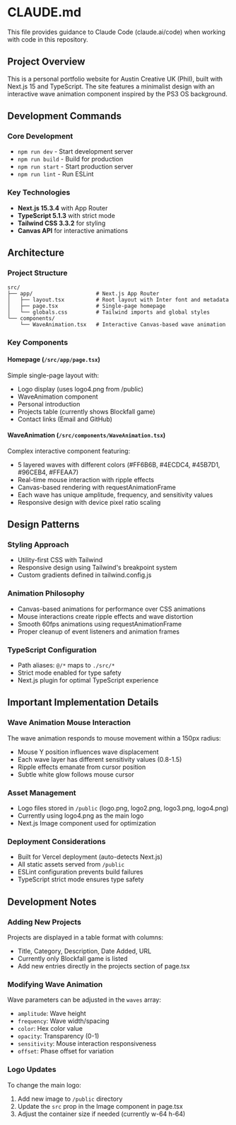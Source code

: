 # CLAUDE.md

This file provides guidance to Claude Code (claude.ai/code) when working with code in this repository.

## Project Overview

This is a personal portfolio website for Austin Creative UK (Phil), built with Next.js 15 and TypeScript. The site features a minimalist design with an interactive wave animation component inspired by the PS3 OS background.

## Development Commands

### Core Development
- `npm run dev` - Start development server
- `npm run build` - Build for production
- `npm run start` - Start production server
- `npm run lint` - Run ESLint

### Key Technologies
- **Next.js 15.3.4** with App Router
- **TypeScript 5.1.3** with strict mode
- **Tailwind CSS 3.3.2** for styling
- **Canvas API** for interactive animations

## Architecture

### Project Structure
```
src/
├── app/                    # Next.js App Router
│   ├── layout.tsx          # Root layout with Inter font and metadata
│   ├── page.tsx            # Single-page homepage
│   └── globals.css         # Tailwind imports and global styles
└── components/
    └── WaveAnimation.tsx   # Interactive Canvas-based wave animation
```

### Key Components

#### Homepage (`/src/app/page.tsx`)
Simple single-page layout with:
- Logo display (uses logo4.png from /public)
- WaveAnimation component
- Personal introduction
- Projects table (currently shows Blockfall game)
- Contact links (Email and GitHub)

#### WaveAnimation (`/src/components/WaveAnimation.tsx`)
Complex interactive component featuring:
- 5 layered waves with different colors (#FF6B6B, #4ECDC4, #45B7D1, #96CEB4, #FFEAA7)
- Real-time mouse interaction with ripple effects
- Canvas-based rendering with requestAnimationFrame
- Each wave has unique amplitude, frequency, and sensitivity values
- Responsive design with device pixel ratio scaling

## Design Patterns

### Styling Approach
- Utility-first CSS with Tailwind
- Responsive design using Tailwind's breakpoint system
- Custom gradients defined in tailwind.config.js

### Animation Philosophy
- Canvas-based animations for performance over CSS animations
- Mouse interactions create ripple effects and wave distortion
- Smooth 60fps animations using requestAnimationFrame
- Proper cleanup of event listeners and animation frames

### TypeScript Configuration
- Path aliases: `@/*` maps to `./src/*`
- Strict mode enabled for type safety
- Next.js plugin for optimal TypeScript experience

## Important Implementation Details

### Wave Animation Mouse Interaction
The wave animation responds to mouse movement within a 150px radius:
- Mouse Y position influences wave displacement
- Each wave layer has different sensitivity values (0.8-1.5)
- Ripple effects emanate from cursor position
- Subtle white glow follows mouse cursor

### Asset Management
- Logo files stored in `/public` (logo.png, logo2.png, logo3.png, logo4.png)
- Currently using logo4.png as the main logo
- Next.js Image component used for optimization

### Deployment Considerations
- Built for Vercel deployment (auto-detects Next.js)
- All static assets served from `/public`
- ESLint configuration prevents build failures
- TypeScript strict mode ensures type safety

## Development Notes

### Adding New Projects
Projects are displayed in a table format with columns:
- Title, Category, Description, Date Added, URL
- Currently only Blockfall game is listed
- Add new entries directly in the projects section of page.tsx

### Modifying Wave Animation
Wave parameters can be adjusted in the `waves` array:
- `amplitude`: Wave height
- `frequency`: Wave width/spacing
- `color`: Hex color value
- `opacity`: Transparency (0-1)
- `sensitivity`: Mouse interaction responsiveness
- `offset`: Phase offset for variation

### Logo Updates
To change the main logo:
1. Add new image to `/public` directory
2. Update the `src` prop in the Image component in page.tsx
3. Adjust the container size if needed (currently w-64 h-64)